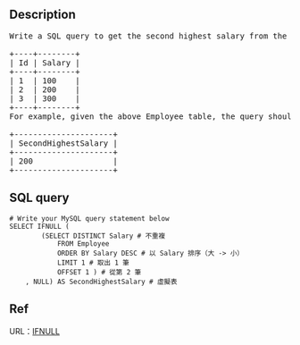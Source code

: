 ## Description
<pre>
Write a SQL query to get the second highest salary from the Employee table.

+----+--------+
| Id | Salary |
+----+--------+
| 1  | 100    |
| 2  | 200    |
| 3  | 300    |
+----+--------+
For example, given the above Employee table, the query should return 200 as the second highest salary. If there is no second highest salary, then the query should return null.

+---------------------+
| SecondHighestSalary |
+---------------------+
| 200                 |
+---------------------+
</pre>

## SQL query
```mysql
# Write your MySQL query statement below
SELECT IFNULL (
        (SELECT DISTINCT Salary # 不重複
            FROM Employee
            ORDER BY Salary DESC # 以 Salary 排序（大 -> 小）
            LIMIT 1 # 取出 1 筆
            OFFSET 1 ) # 從第 2 筆
    , NULL) AS SecondHighestSalary # 虛擬表
```

## Ref
URL：[IFNULL](https://www.w3schools.com/sql/func_mysql_ifnull.asp)
